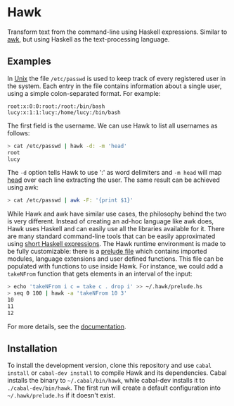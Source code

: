 # Hawk

Transform text from the command-line using Haskell expressions. Similar to [awk](http://cm.bell-labs.com/cm/cs/awkbook/index.html), but using Haskell as the text-processing language.

## Examples

In [Unix](http://en.wikipedia.org/wiki/Unix) the file `/etc/passwd` is used to
keep track of every registered user in the system. Each entry in the file
contains information about a single user, using a simple colon-separated format.
For example:

```
root:x:0:0:root:/root:/bin/bash
lucy:x:1:1:lucy:/home/lucy:/bin/bash
```

The first field is the username. We can use Hawk to list all usernames as follows:

```bash
> cat /etc/passwd | hawk -d: -m 'head'
root
lucy
```

The `-d` option tells Hawk to use ':' as word delimiters and `-m head` will
map [head](http://hackage.haskell.org/package/base-4.6.0.1/docs/Data-List.html#v:head) over each line extracting the user. The same result can be achieved
using awk:

```bash
> cat /etc/passwd | awk -F: '{print $1}'
```

While Hawk and awk have similar use cases, the philosophy behind the two is very
different. Instead of creating an ad-hoc language like awk does, Hawk uses
Haskell and can easily use all the libraries available for it.
There are many standard command-line tools that can be easily approximated using
[short Haskell expressions](http://www.haskell.org/haskellwiki/Simple_Unix_tools).
The Hawk runtime environment is made to be fully customizable: there is
a [prelude file](https://github.com/gelisam/hawk/tree/master/doc#user-prelude)
which contains imported modules, language extensions and
user defined functions. This file can be populated with functions to use inside
Hawk. For instance, we could add a `takeNFrom` function that gets elements in an
interval of the input:

```bash
> echo 'takeNFrom i c = take c . drop i' >> ~/.hawk/prelude.hs
> seq 0 100 | hawk -a 'takeNFrom 10 3'
10
11
12
```


For more details, see the [documentation](doc/README.md).

## Installation

To install the development version, clone this repository and use `cabal
install` or `cabal-dev install` to compile Hawk and its dependencies. Cabal
installs the binary to `~/.cabal/bin/hawk`, while cabal-dev installs it to
`./cabal-dev/bin/hawk`. The first run will create a default configuration into
`~/.hawk/prelude.hs` if it doesn't exist.
